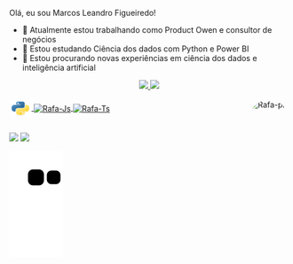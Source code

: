 
Olá, eu sou Marcos Leandro Figueiredo!

- 🔭 Atualmente estou trabalhando como Product Owen e consultor de negócios
- 🌱 Estou estudando Ciência dos dados com Python e Power BI
- 🤔 Estou procurando novas experiências em ciência dos dados e inteligência artificial

<div align="center">
  <a href="https://github.com/mlfigueiredo">
  <img height="180em" src="https://github-readme-stats.vercel.app/api?username=mlfigueiredo&show_icons=true&theme=dracula&include_all_commits=true&count_private=true"/>
  <img height="180em" src="https://github-readme-stats.vercel.app/api/top-langs/?username=mlfigueiredo&layout=compact&langs_count=7&theme=dracula"/>
</div>
<div style="display: inline_block"><br>
  <img align="center" alt="Rafa-Python" height="30" width="40" src="https://raw.githubusercontent.com/devicons/devicon/master/icons/python/python-original.svg">
  <img align="center" alt="Rafa-Js" height="30" width="40" src="https://github.com/marclelijveld/Power-BI-Icons/blob/main/PNG/PowerBI.png">
  <img align="center" alt="Rafa-Ts" height="30" width="40" src="https://github.com/sempostma/office365-icons/blob/master/svg/excel.svg">
  <img align="right" alt="Rafa-pic" height="150" style="border-radius:50px;" src="https://media.discordapp.net/attachments/639956127056134178/890373478988013628/Publicacoes_Instagram_1_1.png?width=676&height=676">
</div>
  
  ##
 
<div> 
  <a href = "mailto:marcosleandrofigueiredo@gmail.com"><img src="https://img.shields.io/badge/-Gmail-%23333?style=for-the-badge&logo=gmail&logoColor=white" target="_blank"></a>
  <a href="https:www.linkedin.com/in/marcosleandrofigueiredo/" target="_blank"><img src="https://img.shields.io/badge/-LinkedIn-%230077B5?style=for-the-badge&logo=linkedin&logoColor=white" target="_blank"></a> 
 
  ![Snake animation](https://github.com/rafaballerini/rafaballerini/blob/output/github-contribution-grid-snake.svg)
 
</div>
